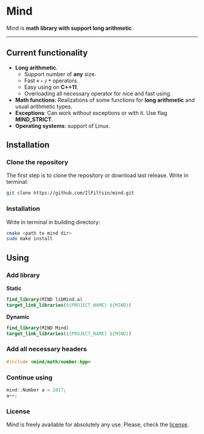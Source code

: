 # Mind 

Mind is **math library with support long arithmetic**

---

## Current functionality 
+ **Long arithmetic**.
	+ Support number of **any** size.
	+ Fast **`+` `-` `/` `*`** operators.
	+ Easy using on **C++11**.
	+ Overloading all necessary operator for nice and fast using.
+ **Math functions**: Realizations of some functions for **long arithmetic** and usual arithmetic types.
+ **Exceptions**: Can work without exceptions or with it. Use flag **MIND_STRICT**.
+ **Operating systems**: support of Linux.

## Installation
### Clone the repository
The first step is to clone the repository or download last release. Write in terminal:
```bash
git clone https://github.com/IlFiltsin/mind.git
```
### Installation
Write in terminal in building directory:
```bash
cmake <path to mind dir>
sudo make install
```
## Using
### Add library
**Static**
```cmake
find_library(MIND libMind.a)
target_link_libraries(${PROJECT_NAME} ${MIND})
```
**Dynamic**
```cmake
find_library(MIND Mind)
target_link_libraries(${PROJECT_NAME} ${MIND})
```
### Add all necessary headers
```c++
#include <mind/math/number.hpp>
```
### Continue using
```c++
mind::Number a = 2017;
a++;
```
### License
Mind is freely available for absolutely any use. Please, check the [license](LICENSE).